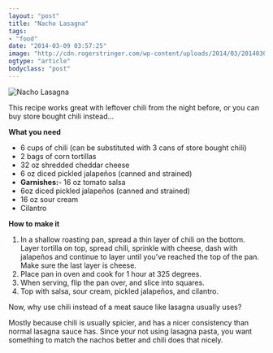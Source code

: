 ```yaml
---
layout: "post"
title: "Nacho Lasagna"
tags: 
- "food"
date: "2014-03-09 03:57:25"
image: "http://cdn.rogerstringer.com/wp-content/uploads/2014/03/20140308-195702.jpg"
ogtype: "article"
bodyclass: "post"
---
```


![Nacho Lasagna](http://cdn.rogerstringer.com/wp-content/uploads/2014/03/20140308-195702.jpg "Nacho Lasagna")

This recipe works great with leftover chili from the night before, or you can buy store bought chili instead…

**What you need**

- 6 cups of chili (can be substituted with 3 cans of store bought chili)
- 2 bags of corn tortillas
- 32 oz shredded cheddar cheese
- 6 oz diced pickled jalapeños (canned and strained)
- **Garnishes:**- 16 oz tomato salsa
- 6oz diced pickled jalapeños (canned and strained)
- 16 oz sour cream
- Cilantro

**How to make it**

1. In a shallow roasting pan, spread a thin layer of chili on the bottom.  
 Layer tortilla on top, spread chili, sprinkle with cheese, dash with jalapeños and continue to layer until you’ve reached the top of the pan. Make sure the last layer is cheese.
2. Place pan in oven and cook for 1 hour at 325 degrees.
3. When serving, flip the pan over, and slice into squares.
4. Top with salsa, sour cream, pickled jalapeños, and cilantro.

Now, why use chili instead of a meat sauce like lasagna usually uses?

Mostly because chili is usually spicier, and has a nicer consistency than normal lasagna sauce has. Since your not using lasagna pasta, you want something to match the nachos better and chili does that nicely.